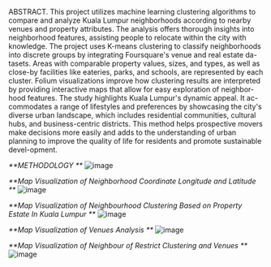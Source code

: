 ABSTRACT. This project utilizes machine learning clustering algorithms to compare and analyze Kuala Lumpur neighborhoods according to nearby venues and property attributes. 
The analysis offers thorough insights into neighborhood features, assisting people to relocate within the city with knowledge. 
The project uses K-means clustering to classify neighborhoods into discrete groups by integrating Foursquare's venue and real estate da-tasets.
Areas with comparable property values, sizes, and types, as well as close-by facilities like eateries, parks, and schools, are represented by each cluster. 
Folium visualizations improve how clustering results are interpreted by providing interactive maps that allow for easy exploration of neighbor-hood features. 
The study highlights Kuala Lumpur's dynamic appeal.
It ac-commodates a range of lifestyles and preferences by showcasing the city's diverse urban landscape, which includes residential communities, cultural hubs, and business-centric districts. 
This method helps prospective movers make decisions more easily and adds to the understanding of urban planning to improve the quality of life for residents and promote sustainable devel-opment.


_**METHODOLOGY
**_
![image](https://github.com/user-attachments/assets/b340d31e-5673-4cf3-9288-b8f12b56ac6d)


_**Map Visualization of Neighborhood Coordinate Longitude and Latitude
**_
![image](https://github.com/user-attachments/assets/b27881ed-a039-4e3f-ad33-f565bc020149)

_**Map Visualization of Neighbourhood Clustering Based on Property Estate In Kuala Lumpur
**_
![image](https://github.com/user-attachments/assets/24b9223b-55ba-4fcf-98e5-6edced47987c)


_**Map Visualization of Venues Analysis
**_
![image](https://github.com/user-attachments/assets/0b6b0346-a65d-4467-8773-45b032fcae45)


_**Map Visualization of Neighbour of Restrict Clustering  and Venues
**_
![image](https://github.com/user-attachments/assets/df6e0f51-3e2a-4cb2-8969-2bc12fa33fcf)
